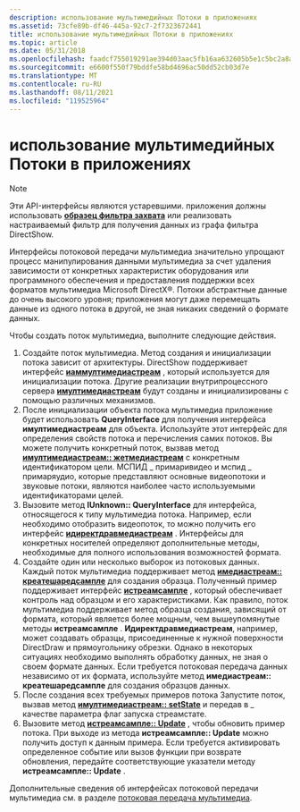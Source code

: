 ```yaml
---
description: использование мультимедийных Потоки в приложениях
ms.assetid: 73cfe89b-df46-445a-92c7-2f7323672441
title: использование мультимедийных Потоки в приложениях
ms.topic: article
ms.date: 05/31/2018
ms.openlocfilehash: faadcf755019291ae394d03aac5fb16aa632605b5e1c5bc2a8a457de55343757
ms.sourcegitcommit: e6600f550f79bddfe58bd4696ac50dd52cb03d7e
ms.translationtype: MT
ms.contentlocale: ru-RU
ms.lasthandoff: 08/11/2021
ms.locfileid: "119525964"
---
```

# <a name="using-multimedia-streams-in-applications"></a>использование мультимедийных Потоки в приложениях

> [!Note]  
> Эти API-интерфейсы являются устаревшими. приложения должны использовать [**образец фильтра захвата**](sample-grabber-filter.md) или реализовать настраиваемый фильтр для получения данных из графа фильтра DirectShow.

 

Интерфейсы потоковой передачи мультимедиа значительно упрощают процесс манипулирования данными мультимедиа за счет удаления зависимости от конкретных характеристик оборудования или программного обеспечения и предоставления поддержки всех форматов мультимедиа Microsoft DirectX®. Потоки абстрактные данные до очень высокого уровня; приложения могут даже перемещать данные из одного потока в другой, не зная никаких сведений о формате данных.

Чтобы создать поток мультимедиа, выполните следующие действия.

1.  Создайте поток мультимедиа. Метод создания и инициализации потока зависит от архитектуры. DirectShow поддерживает интерфейс [**иаммултимедиастреам**](/previous-versions/windows/desktop/api/amstream/nn-amstream-iammultimediastream) , который используется для инициализации потока. Другие реализации внутрипроцессного сервера [**имултимедиастреам**](/previous-versions/windows/desktop/api/mmstream/nn-mmstream-imultimediastream) будут созданы и инициализированы с помощью различных механизмов.
2.  После инициализации объекта потока мультимедиа приложение будет использовать **QueryInterface** для получения интерфейса **имултимедиастреам** для объекта. Используйте этот интерфейс для определения свойств потока и перечисления самих потоков. Вы можете получить конкретный поток, вызвав метод [**имултимедиастреам:: жетмедиастреам**](/previous-versions/windows/desktop/api/mmstream/nf-mmstream-imultimediastream-getmediastream) с конкретным идентификатором цели. МСПИД \_ примаривидео и мспид \_ примаряудио, которые представляют основные видеопотоки и звуковые потоки, являются наиболее часто используемыми идентификаторами целей.
3.  Вызовите метод **IUnknown:: QueryInterface** для интерфейса, относящегося к типу мультимедиа потока. Например, если необходимо отобразить видеопоток, то можно получить его интерфейс [**идиректдравмедиастреам**](/previous-versions/windows/desktop/api/ddstream/nn-ddstream-idirectdrawmediastream) . Интерфейсы для конкретных носителей определяют дополнительные методы, необходимые для полного использования возможностей формата.
4.  Создайте один или несколько выборок из потоковых данных. Каждый поток мультимедиа поддерживает метод [**имедиастреам:: креатешаредсампле**](/previous-versions/windows/desktop/api/mmstream/nf-mmstream-imediastream-createsharedsample) для создания образца. Полученный пример поддерживает интерфейс [**истреамсампле**](/previous-versions/windows/desktop/api/mmstream/nn-mmstream-istreamsample) , который обеспечивает контроль над образцом и его характеристиками. Как правило, поток мультимедиа поддерживает метод образца создания, зависящий от формата, который является более мощным, чем вышеупомянутые методы **истреамсампле** . **Идиректдравмедиастреам**, например, может создавать образцы, присоединенные к нужной поверхности DirectDraw и прямоугольнику обрезки. Однако в некоторых ситуациях необходимо выполнять обработку данных, не зная о своем формате данных. Если требуется потоковая передача данных независимо от их формата, используйте метод **имедиастреам:: креатешаредсампле** для создания образцов данных.
5.  После создания всех требуемых примеров потока Запустите поток, вызвав метод [**имултимедиастреам:: setState**](/previous-versions/windows/desktop/api/mmstream/nf-mmstream-imultimediastream-setstate) и передав в \_ качестве параметра флаг запуска стреамстате.
6.  Вызовите метод [**истреамсампле:: Update**](/previous-versions/windows/desktop/api/mmstream/nf-mmstream-istreamsample-update) , чтобы обновить пример потока. При выходе из метода **истреамсампле:: Update** можно получить доступ к данным примера. Если требуется активировать определенное событие или вызов функции при возврате обновления, передайте соответствующие указатели методу **истреамсампле:: Update** .

Дополнительные сведения об интерфейсах потоковой передачи мультимедиа см. в разделе [потоковая передача мультимедиа](multimedia-streaming.md).

 

 



